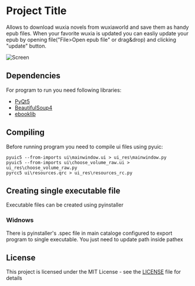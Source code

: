 # Project Title

Allows to download wuxia novels from wuxiaworld and save them as handy epub files.
When your favorite wuxia is updated you can easliy update your epub by opening file("File>Open epub file" or drag&drop)
and clicking "update" button.

![Screen](https://www.dropbox.com/s/11ukdjhb4vginjw/WuxiaDownloader.PNG?raw=1)

## Dependencies

For program to run you need following libraries:
* [PyQt5](https://www.riverbankcomputing.com/software/pyqt)
* [BeautifulSoup4](https://www.crummy.com/software/BeautifulSoup/)
* [ebooklib](https://github.com/aerkalov/ebooklib)

## Compiling

Before running program you need to compile ui files using pyuic:

```
pyuic5 --from-imports ui\mainwindow.ui > ui_res\mainwindow.py
pyuic5 --from-imports ui\choose_volume_raw.ui > ui_res\choose_volume_raw.py
pyrcc5 ui\resources.qrc > ui_res\resources_rc.py
```

## Creating single executable file

Executable files can be created using pyinstaller

### Widnows
There is pyinstaller's .spec file in main cataloge configured to export program to single executable.
You just need to update path inside pathex

## License

This project is licensed under the MIT License - see the [LICENSE](LICENSE) file for details
